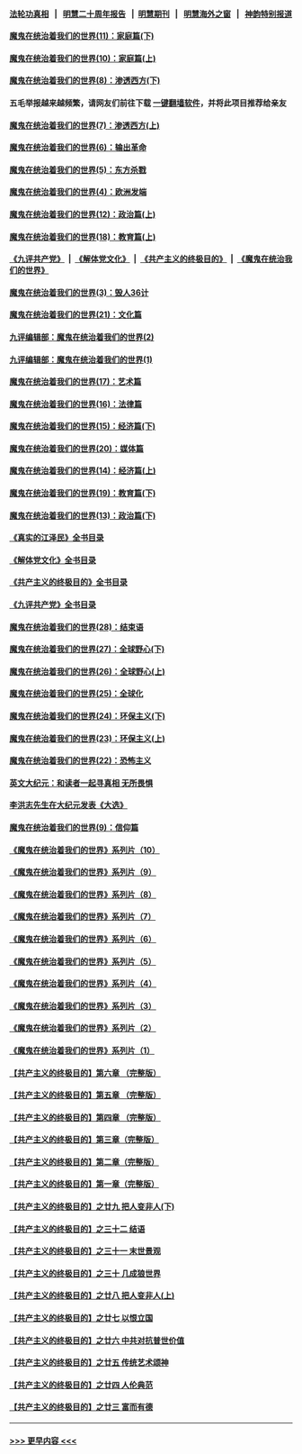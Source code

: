 #### [法轮功真相](https://github.com/gfw-breaker/truth/blob/master/README.md?t=0) &nbsp;&nbsp;|&nbsp;&nbsp; [明慧二十周年报告](https://github.com/gfw-breaker/mh-reports/blob/master/README.md?t=0) &nbsp;&nbsp;|&nbsp;&nbsp;[明慧期刊](https://github.com/gfw-breaker/mh-qikan) &nbsp;&nbsp;|&nbsp;&nbsp; [明慧海外之窗](https://github.com/gfw-breaker/mh-news/blob/master/README.md?t=0) &nbsp;&nbsp;|&nbsp;&nbsp; [神韵特别报道](https://github.com/gfw-breaker/mh-news/blob/master/shenyun.md?t=0)
#### [魔鬼在统治着我们的世界(11)：家庭篇(下)](../pages/nsc422/n10440961.md?t=11281750) 
#### [魔鬼在统治着我们的世界(10)：家庭篇(上)](../pages/nsc422/n10435448.md?t=11281750) 
#### [魔鬼在统治着我们的世界(8)：渗透西方(下)](../pages/nsc422/n10429603.md?t=11281750) 
#### 五毛举报越来越频繁，请网友们前往下载 [一键翻墙软件](https://github.com/gfw-breaker/ssr-accounts)，并将此项目推荐给亲友
#### [魔鬼在统治着我们的世界(7)：渗透西方(上)](../pages/nsc422/n10426013.md?t=11281750) 
#### [魔鬼在统治着我们的世界(6)：输出革命](../pages/nsc422/n10421536.md?t=11281750) 
#### [魔鬼在统治着我们的世界(5)：东方杀戮](../pages/nsc422/n10417707.md?t=11281750) 
#### [魔鬼在统治着我们的世界(4)：欧洲发端](../pages/nsc422/n10414890.md?t=11281750) 
#### [魔鬼在统治着我们的世界(12)：政治篇(上)](../pages/nsc422/n10444576.md?t=11281750) 
#### [魔鬼在统治着我们的世界(18)：教育篇(上)](../pages/nsc422/n10526970.md?t=11281750) 
#### [《九评共产党》](https://github.com/begood0513/9ping.md/blob/master/README.md) &nbsp;|&nbsp; [《解体党文化》](../../../../jtdwh.md/blob/master/README.md)  &nbsp;|&nbsp; [《共产主义的终极目的》](../../../../gczydzjmd.md/blob/master/README.md) &nbsp;|&nbsp; [《魔鬼在统治我们的世界》](../../../../mgztzwmdsj.md/blob/master/README.md) 
#### [魔鬼在统治着我们的世界(3)：毁人36计](../pages/nsc422/n10411583.md?t=11281750) 
#### [魔鬼在统治着我们的世界(21)：文化篇](../pages/nsc422/n10597706.md?t=11281750) 
#### [九评编辑部：魔鬼在统治着我们的世界(2)](../pages/nsc422/n10410036.md?t=11281750) 
#### [九评编辑部：魔鬼在统治着我们的世界(1)](../pages/nsc422/n10406825.md?t=11281750) 
#### [魔鬼在统治着我们的世界(17)：艺术篇](../pages/nsc422/n10499093.md?t=11281750) 
#### [魔鬼在统治着我们的世界(16)：法律篇](../pages/nsc422/n10485969.md?t=11281750) 
#### [魔鬼在统治着我们的世界(15)：经济篇(下)](../pages/nsc422/n10469975.md?t=11281750) 
#### [魔鬼在统治着我们的世界(20)：媒体篇](../pages/nsc422/n10586579.md?t=11281750) 
#### [魔鬼在统治着我们的世界(14)：经济篇(上)](../pages/nsc422/n10457370.md?t=11281750) 
#### [魔鬼在统治着我们的世界(19)：教育篇(下)](../pages/nsc422/n10564808.md?t=11281750) 
#### [魔鬼在统治着我们的世界(13)：政治篇(下)](../pages/nsc422/n10448270.md?t=11281750) 
#### [《真实的江泽民》全书目录](../pages/nsc422/n13721399.md?t=11281750) 
#### [《解体党文化》全书目录](../pages/nsc422/n13721157.md?t=11281750) 
#### [《共产主义的终极目的》全书目录](../pages/nsc422/n13721048.md?t=11281750) 
#### [《九评共产党》全书目录](../pages/nsc422/n13708085.md?t=11281750) 
#### [魔鬼在统治着我们的世界(28)：结束语](../pages/nsc422/n10936246.md?t=11281750) 
#### [魔鬼在统治着我们的世界(27)：全球野心(下)](../pages/nsc422/n10928319.md?t=11281750) 
#### [魔鬼在统治着我们的世界(26)：全球野心(上)](../pages/nsc422/n10900318.md?t=11281750) 
#### [魔鬼在统治着我们的世界(25)：全球化](../pages/nsc422/n10788205.md?t=11281750) 
#### [魔鬼在统治着我们的世界(24)：环保主义(下)](../pages/nsc422/n10695307.md?t=11281750) 
#### [魔鬼在统治着我们的世界(23)：环保主义(上)](../pages/nsc422/n10688613.md?t=11281750) 
#### [魔鬼在统治着我们的世界(22)：恐怖主义](../pages/nsc422/n10614727.md?t=11281750) 
#### [英文大纪元：和读者一起寻真相 无所畏惧](../pages/nsc422/n12542027.md?t=11281750) 
#### [李洪志先生在大纪元发表《大选》](../pages/nsc422/n12534746.md?t=11281750) 
#### [魔鬼在统治着我们的世界(9)：信仰篇](../pages/nsc422/n10432159.md?t=11281750) 
#### [《魔鬼在统治着我们的世界》系列片（10）](../pages/nsc422/n12292670.md?t=11281750) 
#### [《魔鬼在统治着我们的世界》系列片（9）](../pages/nsc422/n12290859.md?t=11281750) 
#### [《魔鬼在统治着我们的世界》系列片（8）](../pages/nsc422/n12287445.md?t=11281750) 
#### [《魔鬼在统治着我们的世界》系列片（7）](../pages/nsc422/n12283425.md?t=11281750) 
#### [《魔鬼在统治着我们的世界》系列片（6）](../pages/nsc422/n12282314.md?t=11281750) 
#### [《魔鬼在统治着我们的世界》系列片（5）](../pages/nsc422/n12281419.md?t=11281750) 
#### [《魔鬼在统治着我们的世界》系列片（4）](../pages/nsc422/n12274024.md?t=11281750) 
#### [《魔鬼在统治着我们的世界》系列片（3）](../pages/nsc422/n12271322.md?t=11281750) 
#### [《魔鬼在统治着我们的世界》系列片（2）](../pages/nsc422/n12269049.md?t=11281750) 
#### [《魔鬼在统治着我们的世界》系列片（1）](../pages/nsc422/n12267575.md?t=11281750) 
#### [【共产主义的终极目的】第六章 （完整版）](../pages/nsc422/n11428913.md?t=11281750) 
#### [【共产主义的终极目的】第五章 （完整版）](../pages/nsc422/n11428912.md?t=11281750) 
#### [【共产主义的终极目的】第四章 （完整版）](../pages/nsc422/n11428907.md?t=11281750) 
#### [【共产主义的终极目的】第三章（完整版）](../pages/nsc422/n11428848.md?t=11281750) 
#### [【共产主义的终极目的】第二章（完整版）](../pages/nsc422/n11428831.md?t=11281750) 
#### [【共产主义的终极目的】第一章（完整版）](../pages/nsc422/n11417651.md?t=11281750) 
#### [【共产主义的终极目的】之廿九 把人变非人(下)](../pages/nsc422/n11344140.md?t=11281750) 
#### [【共产主义的终极目的】之三十二 结语](../pages/nsc422/n11360535.md?t=11281750) 
#### [【共产主义的终极目的】之三十一 末世景观](../pages/nsc422/n11351129.md?t=11281750) 
#### [【共产主义的终极目的】之三十 几成狼世界](../pages/nsc422/n11348280.md?t=11281750) 
#### [【共产主义的终极目的】之廿八 把人变非人(上)](../pages/nsc422/n11340492.md?t=11281750) 
#### [【共产主义的终极目的】之廿七 以恨立国](../pages/nsc422/n11336944.md?t=11281750) 
#### [【共产主义的终极目的】之廿六 中共对抗普世价值](../pages/nsc422/n11324785.md?t=11281750) 
#### [【共产主义的终极目的】之廿五 传统艺术颂神](../pages/nsc422/n11296396.md?t=11281750) 
#### [【共产主义的终极目的】之廿四 人伦典范](../pages/nsc422/n11296397.md?t=11281750) 
#### [【共产主义的终极目的】之廿三 富而有德](../pages/nsc422/n11283598.md?t=11281750) 

----
#### [ >>> 更早内容 <<< ](../indexes/nsc422-earlier.md)
